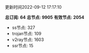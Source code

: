 更新时间2022-09-12 17:17:10

**总订阅: 64**
**总节点: 9905**
**有效节点: 2054**
- ss节点: 327
- trojan节点: 109
- v2ray节点: 1603
- ssr节点: 15
